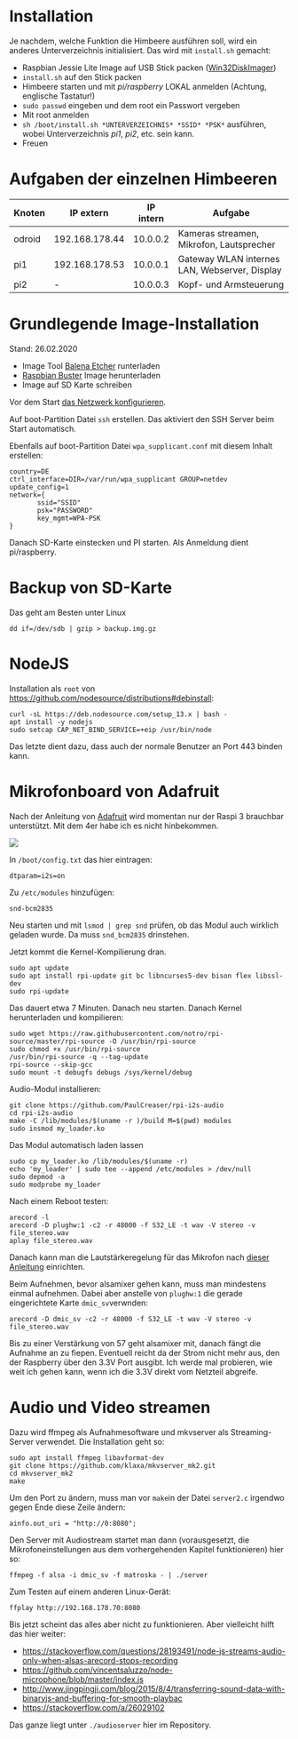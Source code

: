# Installation

Je nachdem, welche Funktion die Himbeere ausführen soll, wird ein anderes
Unterverzeichnis initialisiert. Das wird mit `install.sh` gemacht:

* Raspbian Jessie Lite Image auf USB Stick packen ([Win32DiskImager](https://sourceforge.net/projects/win32diskimager/))
* `install.sh` auf den Stick packen
* Himbeere starten und mit *pi/raspberry* LOKAL anmelden (Achtung, englische Tastatur!)
* `sudo passwd` eingeben und dem root ein Passwort vergeben
* Mit root anmelden
* `sh /boot/install.sh *UNTERVERZEICHNIS* *SSID* *PSK*` ausführen, wobei Unterverzeichnis *pi1*, *pi2*, etc. sein kann.
* Freuen

# Aufgaben der einzelnen Himbeeren

|Knoten|IP extern|IP intern|Aufgabe|
|---|---|---|---|
|odroid|192.168.178.44|10.0.0.2|Kameras streamen, Mikrofon, Lautsprecher|
|pi1|192.168.178.53|10.0.0.1|Gateway WLAN internes LAN, Webserver, Display|
|pi2|-|10.0.0.3|Kopf- und Armsteuerung|

# Grundlegende Image-Installation

Stand: 26.02.2020

* Image Tool [Balena Etcher](https://www.balena.io/etcher/) runterladen
* [Raspbian Buster](https://www.raspberrypi.org/downloads/raspbian/) Image herunterladen
* Image auf SD Karte schreiben

Vor dem Start [das Netzwerk konfigurieren](https://pi-buch.info/wlan-schon-vor-der-installation-konfigurieren/).

Auf boot-Partition Datei `ssh` erstellen. Das aktiviert den SSH Server beim Start automatisch.

Ebenfalls auf boot-Partition Datei `wpa_supplicant.conf` mit diesem Inhalt erstellen:

```
country=DE
ctrl_interface=DIR=/var/run/wpa_supplicant GROUP=netdev
update_config=1
network={
       ssid="SSID"
       psk="PASSWORD"
       key_mgmt=WPA-PSK
}
```

Danach SD-Karte einstecken und PI starten.
Als Anmeldung dient pi/raspberry.

# Backup von SD-Karte

Das geht am Besten unter Linux

```
dd if=/dev/sdb | gzip > backup.img.gz
```

# NodeJS

Installation als `root` von https://github.com/nodesource/distributions#debinstall:

```
curl -sL https://deb.nodesource.com/setup_13.x | bash -
apt install -y nodejs
sudo setcap CAP_NET_BIND_SERVICE=+eip /usr/bin/node
```

Das letzte dient dazu, dass auch der normale Benutzer an Port 443 binden kann.

# Mikrofonboard von Adafruit

Nach der Anleitung von [Adafruit](https://learn.adafruit.com/adafruit-i2s-mems-microphone-breakout/raspberry-pi-wiring-and-test) wird momentan nur der Raspi 3 brauchbar unterstützt. Mit dem 4er habe ich es nicht hinbekommen.

![](https://cdn-learn.adafruit.com/guides/cropped_images/000/001/592/medium640/pintou.jpg?1520544902)

In `/boot/config.txt` das hier eintragen:

```
dtparam=i2s=on
```

Zu `/etc/modules` hinzufügen:

```
snd-bcm2835
```

Neu starten und mit `lsmod | grep snd` prüfen, ob das Modul auch wirklich geladen wurde. Da muss `snd_bcm2835` drinstehen.

Jetzt kommt die Kernel-Kompilierung dran.

```
sudo apt update
sudo apt install rpi-update git bc libncurses5-dev bison flex libssl-dev
sudo rpi-update
```

Das dauert etwa 7 Minuten. Danach neu starten. Danach Kernel herunterladen und kompilieren:

```
sudo wget https://raw.githubusercontent.com/notro/rpi-source/master/rpi-source -O /usr/bin/rpi-source
sudo chmod +x /usr/bin/rpi-source
/usr/bin/rpi-source -q --tag-update
rpi-source --skip-gcc
sudo mount -t debugfs debugs /sys/kernel/debug
```

Audio-Modul installieren:

```
git clone https://github.com/PaulCreaser/rpi-i2s-audio
cd rpi-i2s-audio
make -C /lib/modules/$(uname -r )/build M=$(pwd) modules
sudo insmod my_loader.ko
```

Das Modul automatisch laden lassen

```
sudo cp my_loader.ko /lib/modules/$(uname -r)
echo 'my_loader' | sudo tee --append /etc/modules > /dev/null
sudo depmod -a
sudo modprobe my_loader
```

Nach einem Reboot testen:

```
arecord -l
arecord -D plughw:1 -c2 -r 48000 -f S32_LE -t wav -V stereo -v file_stereo.wav
aplay file_stereo.wav
```

Danach kann man die Lautstärkeregelung für das Mikrofon nach [dieser Anleitung](https://learn.adafruit.com/adafruit-i2s-mems-microphone-breakout/raspberry-pi-wiring-and-test#adding-volume-control-5-67) einrichten.

Beim Aufnehmen, bevor alsamixer gehen kann, muss man mindestens einmal aufnehmen. Dabei aber anstelle von `plughw:1` die gerade eingerichtete Karte `dmic_sv`verwnden:

```
arecord -D dmic_sv -c2 -r 48000 -f S32_LE -t wav -V stereo -v file_stereo.wav
```

Bis zu einer Verstärkung von 57 geht alsamixer mit, danach fängt die Aufnahme an zu fiepen.
Eventuell reicht da der Strom nicht mehr aus, den der Raspberry über den 3.3V Port ausgibt.
Ich werde mal probieren, wie weit ich gehen kann, wenn ich die 3.3V direkt vom Netzteil abgreife.

# Audio und Video streamen

Dazu wird ffmpeg als Aufnahmesoftware und mkvserver als Streaming-Server verwendet. Die Installation geht so:

```
sudo apt install ffmpeg libavformat-dev
git clone https://github.com/klaxa/mkvserver_mk2.git
cd mkvserver_mk2
make
```

Um den Port zu ändern, muss man vor `make`in der Datei `server2.c` irgendwo gegen Ende diese Zeile ändern:

```
ainfo.out_uri = "http://0:8080";
```

Den Server mit Audiostream startet man dann (vorausgesetzt, die Mikrofoneinstellungen aus dem vorhergehenden Kapitel funktionieren) hier so:

```
ffmpeg -f alsa -i dmic_sv -f matroska - | ./server
```

Zum Testen auf einem anderen Linux-Gerät:

```
ffplay http://192.168.178.70:8080
```

Bis jetzt scheint das alles aber nicht zu funktionieren. Aber vielleicht hilft das hier weiter:
- https://stackoverflow.com/questions/28193491/node-js-streams-audio-only-when-alsas-arecord-stops-recording
- https://github.com/vincentsaluzzo/node-microphone/blob/master/index.js
- http://www.jingpingji.com/blog/2015/8/4/transferring-sound-data-with-binaryjs-and-buffering-for-smooth-playbac
- https://stackoverflow.com/a/26029102

Das ganze liegt unter `./audioserver` hier im Repository.
